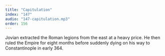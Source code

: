 ```yaml
---
title: "Capitulation"
index: "147"
audio: "147-capitulation.mp3"
order: 156
---
```


Jovian extracted the Roman legions from the east at a heavy price. He then ruled the Empire for eight months before suddenly dying on his way to Constantinople in early 364.
